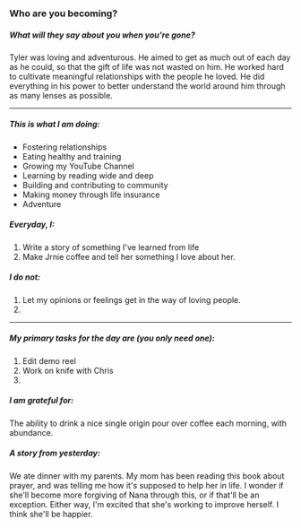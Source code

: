 ### Who are you becoming?

##### What will they say about you when you're gone?

Tyler was loving and adventurous. He aimed to get as much out of each day as he could, so that the gift of life was not wasted on him. He worked hard to cultivate meaningful relationships with the people he loved. He did everything in his power to better understand the world around him through as many lenses as possible.

---

##### This is what I am doing:

- Fostering relationships
- Eating healthy and training
- Growing my YouTube Channel
- Learning by reading wide and deep
- Building and contributing to community
- Making money through life insurance
- Adventure


##### Everyday, I:
1. Write a story of something I've learned from life
2. Make Jrnie coffee and tell her something I love about her.
 


##### I do not:
1. Let my opinions or feelings get in the way of loving people.
2. 

---

##### My primary tasks for the day are (you only need one):
1. Edit demo reel
2. Work on knife with Chris
3. 

##### I am grateful for:
The ability to drink a nice single origin pour over coffee each morning, with abundance.


##### A story from yesterday:
We ate dinner with my parents. My mom has been reading this book about prayer, and was telling me how it's supposed to help her in life. I wonder if she'll become more forgiving of Nana through this, or if that'll be an exception. Either way, I'm excited that she's working to improve herself. I think she'll be happier. 
